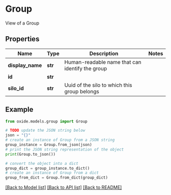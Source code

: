 # Group

View of a Group

## Properties

Name | Type | Description | Notes
------------ | ------------- | ------------- | -------------
**display_name** | **str** | Human-readable name that can identify the group | 
**id** | **str** |  | 
**silo_id** | **str** | Uuid of the silo to which this group belongs | 

## Example

```python
from oxide.models.group import Group

# TODO update the JSON string below
json = "{}"
# create an instance of Group from a JSON string
group_instance = Group.from_json(json)
# print the JSON string representation of the object
print(Group.to_json())

# convert the object into a dict
group_dict = group_instance.to_dict()
# create an instance of Group from a dict
group_from_dict = Group.from_dict(group_dict)
```
[[Back to Model list]](../README.md#documentation-for-models) [[Back to API list]](../README.md#documentation-for-api-endpoints) [[Back to README]](../README.md)


